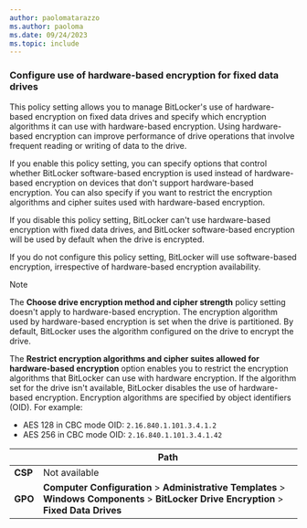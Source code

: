 ```yaml
---
author: paolomatarazzo
ms.author: paoloma
ms.date: 09/24/2023
ms.topic: include
---
```


### Configure use of hardware-based encryption for fixed data drives

This policy setting allows you to manage BitLocker's use of hardware-based encryption on fixed data drives and specify which encryption algorithms it can use with hardware-based encryption. Using hardware-based encryption can improve performance of drive operations that involve frequent reading or writing of data to the drive.

If you enable this policy setting, you can specify options that control whether BitLocker software-based encryption is used instead of hardware-based encryption on devices that don't support hardware-based encryption. You can also specify if you want to restrict the encryption algorithms and cipher suites used with hardware-based encryption.

If you disable this policy setting, BitLocker can't use hardware-based encryption with fixed data drives, and BitLocker software-based encryption will be used by default when the drive is encrypted.

If you do not configure this policy setting, BitLocker will use software-based encryption, irrespective of hardware-based encryption availability.

> [!NOTE]
> The **Choose drive encryption method and cipher strength** policy setting doesn't apply to hardware-based encryption. The encryption algorithm used by hardware-based encryption is set when the drive is partitioned. By default, BitLocker uses the algorithm configured on the drive to encrypt the drive.
>
> The **Restrict encryption algorithms and cipher suites allowed for hardware-based encryption** option enables you to restrict the encryption algorithms that BitLocker can use with hardware encryption. If the algorithm set for the drive isn't available, BitLocker disables the use of hardware-based encryption. Encryption algorithms are specified by object identifiers (OID). For example:
> - AES 128 in CBC mode OID: `2.16.840.1.101.3.4.1.2`
> - AES 256 in CBC mode OID: `2.16.840.1.101.3.4.1.42`

|  | Path |
|--|--|
| **CSP** | Not available |
| **GPO** | **Computer Configuration** > **Administrative Templates** > **Windows Components** > **BitLocker Drive Encryption** > **Fixed Data Drives** |
